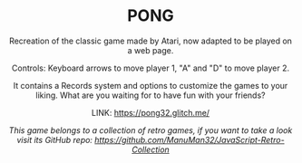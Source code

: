 <div align="center">

# PONG

Recreation of the classic game made by Atari, now adapted to be played on a web page.

Controls: Keyboard arrows to move player 1, "A" and "D" to move player 2.

It contains a Records system and options to customize the games to your liking. What are you waiting for to have fun with your friends?

LINK: https://pong32.glitch.me/

*This game belongs to a collection of retro games, if you want to take a look visit its GitHub repo: https://github.com/ManuMan32/JavaScript-Retro-Collection*

</div>
